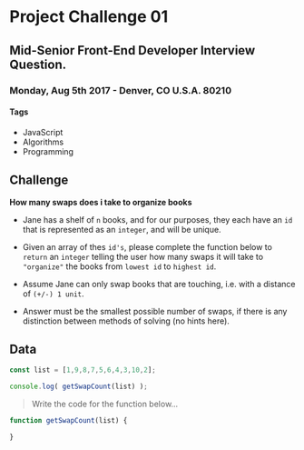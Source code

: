 # Project Challenge 01

## Mid-Senior Front-End Developer Interview Question.

### Monday, Aug 5th 2017 - Denver, CO U.S.A. 80210

#### Tags
* JavaScript
* Algorithms
* Programming

## Challenge

<strong>How many swaps does i take to organize books</strong>

* Jane has a shelf of `n` books, and for our purposes, they each have an `id` that is represented as an `integer`, and will be unique. 

* Given an array of thes `id's`, please complete the function below to `return` an `integer` telling the user how many swaps it will take to `"organize"` the books from `lowest id` to `highest id`. 

* Assume Jane can only swap books that are touching, i.e. with a distance of `(+/-) 1 unit`.

* Answer must be the smallest possible number of swaps, if there is any distinction between methods of solving (no hints here).

## Data

```javascript
const list = [1,9,8,7,5,6,4,3,10,2];

console.log( getSwapCount(list) );
```

> Write the code for the function below...

```javascript
function getSwapCount(list) {

}
```






